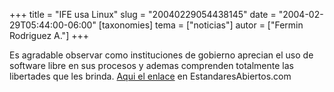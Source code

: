 +++
title = "IFE usa Linux"
slug = "20040229054438145"
date = "2004-02-29T05:44:00-06:00"
[taxonomies]
tema = ["noticias"]
autor = ["Fermin Rodriguez A."]
+++

Es agradable observar como instituciones de gobierno aprecian el uso de
software libre en sus procesos y ademas comprenden totalmente las
libertades que les brinda. [Aqui el
enlace](http://www.estandaresabiertos.com/modules.php?name=News&file=article&sid=121/)
en EstandaresAbiertos.com
